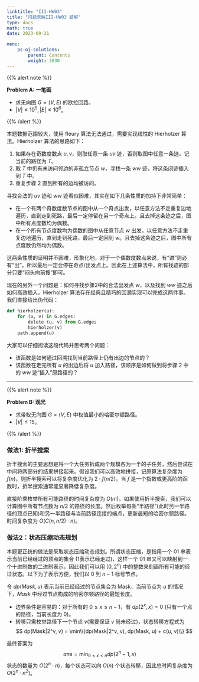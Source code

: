 ```yaml
---
linktitle: "III-HW03"
title: "问题求解III-HW03 题解"
type: docs
math: true
date: 2023-09-21

menu:
    ps-oj-solutions:
        parent: Contents
        weight: 3030
---
```


{{% alert note %}}

**Problem A: 一笔画**

* 求无向图 $G=(V, E)$ 的欧拉回路。
* $|V|\leq 10^5, |E|\leq 10^6$。

{{% /alert %}}

本题数据范围较大，使用 fleury 算法无法通过，需要实现线性的 Hierholzer 算法。Hierholzer 算法的思路如下：
1. 如果存在奇数度数点 $u, v$，则取任意一条 $uv$ 迹，否则取图中任意一条迹。记当前的路径为 $T$。
2. 取 $T$ 中仍有未访问邻边的非孤立节点 $w$，寻找一条 $ww$ 迹，将这条闭迹插入到 $T$ 中。
3. 重复步骤 2 直到所有的边均被访问。

寻找合法的 $uv$ 迹和 $ww$ 迹看似困难，其实在如下几条性质的加持下非常简单：
* 在一个有两个奇数度数节点的图中从一个奇点出发，以任意方法不走重复边地遍历，直到走到死路，最后一定停留在另一个奇点上。且去掉这条迹之后，图中所有点度数均为偶数。
* 在一个所有节点度数均为偶数的图中从任意节点 $w$ 出发，以任意方法不走重复边地遍历，直到走到死路，最后一定回到 $w$。且去掉这条迹之后，图中所有点度数仍然均为偶数。

这两条性质的证明并不困难，形象化地，对于一个偶数度数点来说，有“进”则必有“出”，所以最后一定会停在奇点/出发点上。因此在上述算法中，所有找迹的部分只要“闷头向前搜”即可。

现在的另外一个问题是：如何寻找步骤2中的合法出发点 $w$，以及找到 $ww$ 迹之后如何高效插入。Hierholzer 算法存在经典且精巧的回溯实现可以完成这两件事。我们直接给出伪代码：

```python
def hierholzer(u):
    for (u, v) in G.edges:
        delete (u, v) from G.edges
        hierholzer(v)
    path.append(u)
```

大家可以仔细阅读这段代码并思考两个问题：
* 该函数是如何通过回溯找到当前路径上仍有出边的节点的？
* 该函数在走完所有 $u$ 的出边后将 $u$ 加入路径，该顺序是如何做到将步骤 2 中的 $ww$ 迹“插入”原路径的？

---

{{% alert note %}}

**Problem B: 观光**

* 求带权无向图 $G=(V,E)$ 中权值最小的哈密尔顿路径。
* $|V|\leq 15$。

{{% /alert %}}

### 做法1: 折半搜索

折半搜索的主要思想是将一个大任务拆成两个规模各为一半的子任务，然后尝试在中间将两部分的结果拼接起来。假设我们可以高效地拼接，记原算法复杂度为 $f(n)$，则折半搜索可以将复杂度优化为 $2\cdot f(n/2)$。当 $f$ 是一个指数或更高阶的函数时，折半搜索通常能显著降低复杂度。

直接阶乘枚举所有可能路径的时间复杂度为 $O(n!)$。如果使用折半搜索，我们可以计算图中所有节点数为 $n/2$ 的路径的长度。然后枚举每条“半路径”(此时另一半路径的顶点已知)和另一半路径与当前路径连接的端点，更新最短的哈密尔顿路径。时间复杂度为 $O(C(n, n/2)\cdot n)$。

### 做法2：状态压缩动态规划

本题更正统的做法是采取状态压缩动态规划。所谓状态压缩，是指用一个 01 串表示当前已经经过的顶点的集合 (1表示已经走过)，这样一个 01 串又可以映射到一个十进制数的二进制表示，因此我们可以用 $[0, 2^n)$ 中的整数来刻画所有可能的经过状态。以下为了表示方便，我们以 $0$ 到 $n-1$ 标号节点。

令 $dp(Mask, u)$ 表示当前已经经过的节点集合为 Mask，当前节点为 $u$ 的情况下，$Mask$ 中经过节点构成的哈密尔顿路径的最短长度。
* 边界条件是容易的：对于所有的 $0\leq x\leq n-1$，有 $dp(2^x, x)=0$ (只有一个点的路径，当前长度为 0)。
* 转移只需枚举路径下一个节点 $v$(需要保证 $v$ 尚未经过)，状态转移方程式为
  $$
  dp(Mask|2^v, v) = \min\\{dp(Mask|2^v, v), dp(Mask, u) + c(u, v)\\}
  $$

最终答案为
$$
ans = \min_{0\leq x<n}dp(2^n-1, x)
$$
状态的数量为 $O(2^n\cdot n)$，每个状态可以向 $O(n)$ 个状态转移，因此总时间复杂度为 $O(2^n\cdot n^2)$。  